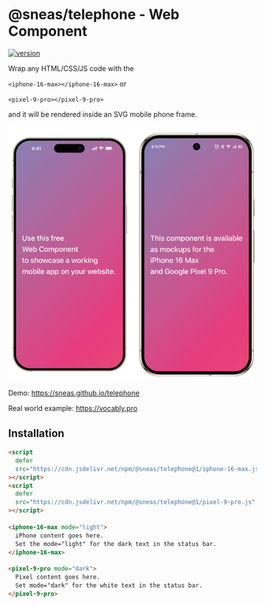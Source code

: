 # @sneas/telephone - Web Component

[![version](https://img.shields.io/npm/v/@sneas/telephone.svg?style=flat-square)](http://npm.im/@sneas/telephone)

Wrap any HTML/CSS/JS code with the

`<iphone-16-max></iphone-16-max>` or

`<pixel-9-pro></pixel-9-pro>`

and it will be rendered inside an SVG mobile phone frame.

![Example](docs/example.png)

Demo: https://sneas.github.io/telephone

Real world example: https://vocably.pro

## Installation

```html
<script
  defer
  src="https://cdn.jsdelivr.net/npm/@sneas/telephone@1/iphone-16-max.js"
></script>
<script
  defer
  src="https://cdn.jsdelivr.net/npm/@sneas/telephone@1/pixel-9-pro.js"
></script>

<iphone-16-max mode="light">
  iPhone content goes here.
  Set the mode="light" for the dark text in the status bar.
</iphone-16-max>

<pixel-9-pro mode="dark">
  Pixel content goes here.
  Set mode="dark" for the white text in the status bar.
</pixel-9-pro>
```
